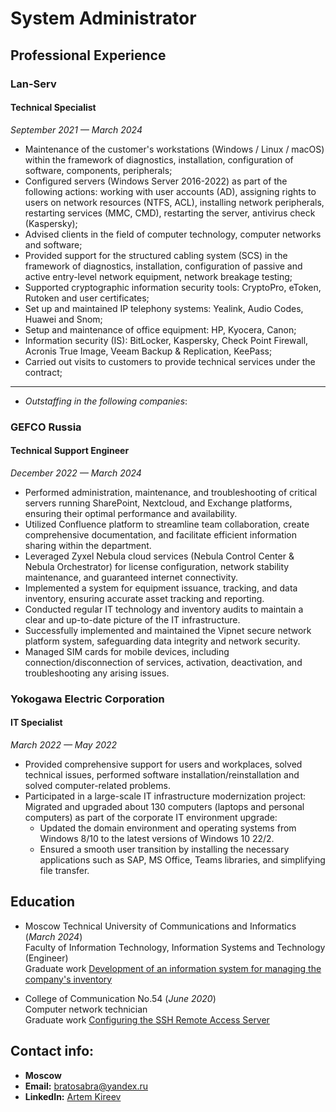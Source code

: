 # System Administrator

## Professional Experience

### **Lan-Serv**
#### Technical Specialist
_September 2021 — March 2024_

- Maintenance of the customer's workstations (Windows / Linux / macOS) within the framework of diagnostics, installation, configuration of software, components, peripherals;
- Configured servers (Windows Server 2016-2022) as part of the following actions: working with user accounts (AD), assigning rights to users on network resources (NTFS, ACL), installing network peripherals, restarting services (MMC, CMD), restarting the server, antivirus check (Kaspersky);
- Advised clients in the field of computer technology, computer networks and software;
- Provided support for the structured cabling system (SCS) in the framework of diagnostics, installation, configuration of passive and active entry-level network equipment, network breakage testing;
- Supported cryptographic information security tools: CryptoPro, eToken, Rutoken and user certificates;
- Set up and maintained IP telephony systems: Yealink, Audio Codes, Huawei and Snom;
- Setup and maintenance of office equipment: HP, Kyocera, Canon;
- Information security (IS): BitLocker, Kaspersky, Check Point Firewall, Acronis True Image, Veeam Backup & Replication, KeePass;
- Carried out visits to customers to provide technical services under the contract;

---

- _Outstaffing in the following companies_:

### **GEFCO Russia**
#### Technical Support Engineer
_December 2022 — March 2024_

- Performed administration, maintenance, and troubleshooting of critical servers running SharePoint, Nextcloud, and Exchange platforms, ensuring their optimal performance and availability.
- Utilized Confluence platform to streamline team collaboration, create comprehensive documentation, and facilitate efficient information sharing within the department.
- Leveraged Zyxel Nebula cloud services (Nebula Control Center & Nebula Orchestrator) for license configuration, network stability maintenance, and guaranteed internet connectivity.
- Implemented a system for equipment issuance, tracking, and data inventory, ensuring accurate asset tracking and reporting.
- Conducted regular IT technology and inventory audits to maintain a clear and up-to-date picture of the IT infrastructure.
- Successfully implemented and maintained the Vipnet secure network platform system, safeguarding data integrity and network security.
- Managed SIM cards for mobile devices, including connection/disconnection of services, activation, deactivation, and troubleshooting any arising issues.

### **Yokogawa Electric Corporation**
#### IT Specialist
_March 2022 — May 2022_

- Provided comprehensive support for users and workplaces, solved technical issues, performed software installation/reinstallation and solved computer-related problems.
- Participated in a large-scale IT infrastructure modernization project:
Migrated and upgraded about 130 computers (laptops and personal computers) as part of the corporate IT environment upgrade:
  - Updated the domain environment and operating systems from Windows 8/10 to the latest versions of Windows 10 22/2.
  - Ensured a smooth user transition by installing the necessary applications such as SAP, MS Office, Teams libraries, and simplifying file transfer.

## **Education**

* Moscow Technical University of Communications and Informatics (_March 2024_) <br>
Faculty of Information Technology, Information Systems and Technology (Engineer) <br>
Graduate work [Development of an information system for managing the company's inventory](https://drive.google.com/file/d/1LiMY1dSLIjfOZFOnVuXlgwUMhKnQ6jiJ/view?usp=sharing)

* College of Communication No.54 (_June 2020_) <br>
Computer network technician <br>
Graduate work [Configuring the SSH Remote Access Server](https://drive.google.com/file/d/1ei6NY7jlID0EUPUrzBkZ37WFbVZLd72P/view?usp=sharing)

## **Contact info:**

* **Moscow**
* **Email:** [bratosabra@yandex.ru](mailto:bratosabra@yandex.ru)
* **LinkedIn:** [Artem Kireev](https://www.linkedin.com/in/bratosabra/)
